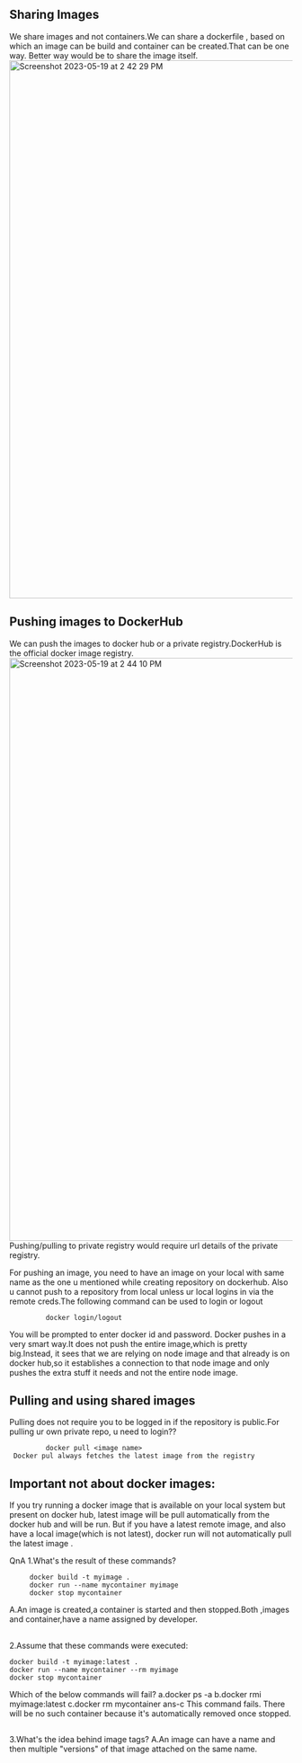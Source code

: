 ## Sharing Images
We share images and not containers.We can share a dockerfile , based on which an image can be build and container can be created.That can be one way.
Better way would be to share the image itself.
<img width="958" alt="Screenshot 2023-05-19 at 2 42 29 PM" src="https://github.com/Surbhi-Kohli/DockerAndk8s/assets/32058209/ec9bff13-e996-432f-8fed-61ed17e234ae">

## Pushing images to DockerHub
We can push the images to docker hub or a private registry.DockerHub is the official docker image registry.
<img width="1038" alt="Screenshot 2023-05-19 at 2 44 10 PM" src="https://github.com/Surbhi-Kohli/DockerAndk8s/assets/32058209/b746bad9-cb34-4284-bf14-81277651407f">
Pushing/pulling to private registry would require url details of the private registry.

For pushing an image, you need to have an image on your local with same name as the one u mentioned while creating repository on dockerhub.
Also u cannot push to a repository from local unless ur local logins in via the remote creds.The following command can be used to login or logout
 
             docker login/logout
             
 You will be prompted to enter docker id and password.
 Docker pushes in a very smart way.It does not push the entire image,which is pretty big.Instead, it sees that we are relying on node image and that already is on docker hub,so it establishes a connection to that node image and only pushes the extra stuff it needs and not the entire node image.
 
 ## Pulling and using shared images
 Pulling does not require you to be logged in if the repository is public.For pulling ur own private repo, u need to login??
    
             docker pull <image name>
     Docker pul always fetches the latest image from the registry        
 ## Important not about docker images:   
 If you try running a docker image that is available on your local system but present on docker hub, latest image will be pull automatically from the docker hub and will be run.
 But if you have a latest remote image, and also have a local image(which is not latest), docker run will not automatically pull the latest image .
 
 QnA
 1.What's the result of these commands?

         docker build -t myimage .
         docker run --name mycontainer myimage
         docker stop mycontainer

A.An image is created,a container is started and then stopped.Both ,images and container,have a name assigned by developer.
##
2.Assume that these commands were executed:

    docker build -t myimage:latest .
    docker run --name mycontainer --rm myimage
    docker stop mycontainer
Which of the below commands will fail?
a.docker ps -a
b.docker rmi myimage:latest
c.docker rm mycontainer
ans-c
This command fails. There will be no such container because it's automatically removed once stopped.
##
3.What's the idea behind image tags?
A.An image can have a name and then multiple "versions" of that image attached on the same name.
